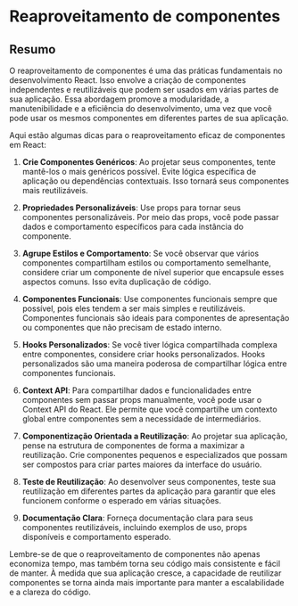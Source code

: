 # Reaproveitamento de componentes

## Resumo

O reaproveitamento de componentes é uma das práticas fundamentais no desenvolvimento React. Isso envolve a criação de componentes independentes e reutilizáveis que podem ser usados em várias partes de sua aplicação. Essa abordagem promove a modularidade, a manutenibilidade e a eficiência do desenvolvimento, uma vez que você pode usar os mesmos componentes em diferentes partes de sua aplicação.

Aqui estão algumas dicas para o reaproveitamento eficaz de componentes em React:

1. **Crie Componentes Genéricos**: Ao projetar seus componentes, tente mantê-los o mais genéricos possível. Evite lógica específica de aplicação ou dependências contextuais. Isso tornará seus componentes mais reutilizáveis.

2. **Propriedades Personalizáveis**: Use props para tornar seus componentes personalizáveis. Por meio das props, você pode passar dados e comportamento específicos para cada instância do componente.

3. **Agrupe Estilos e Comportamento**: Se você observar que vários componentes compartilham estilos ou comportamento semelhante, considere criar um componente de nível superior que encapsule esses aspectos comuns. Isso evita duplicação de código.

4. **Componentes Funcionais**: Use componentes funcionais sempre que possível, pois eles tendem a ser mais simples e reutilizáveis. Componentes funcionais são ideais para componentes de apresentação ou componentes que não precisam de estado interno.

5. **Hooks Personalizados**: Se você tiver lógica compartilhada complexa entre componentes, considere criar hooks personalizados. Hooks personalizados são uma maneira poderosa de compartilhar lógica entre componentes funcionais.

6. **Context API**: Para compartilhar dados e funcionalidades entre componentes sem passar props manualmente, você pode usar o Context API do React. Ele permite que você compartilhe um contexto global entre componentes sem a necessidade de intermediários.

7. **Componentização Orientada a Reutilização**: Ao projetar sua aplicação, pense na estrutura de componentes de forma a maximizar a reutilização. Crie componentes pequenos e especializados que possam ser compostos para criar partes maiores da interface do usuário.

8. **Teste de Reutilização**: Ao desenvolver seus componentes, teste sua reutilização em diferentes partes da aplicação para garantir que eles funcionem conforme o esperado em várias situações.

9. **Documentação Clara**: Forneça documentação clara para seus componentes reutilizáveis, incluindo exemplos de uso, props disponíveis e comportamento esperado.

Lembre-se de que o reaproveitamento de componentes não apenas economiza tempo, mas também torna seu código mais consistente e fácil de manter. À medida que sua aplicação cresce, a capacidade de reutilizar componentes se torna ainda mais importante para manter a escalabilidade e a clareza do código.
